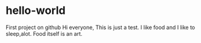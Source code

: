 # hello-world
First project on github
Hi everyone,
This is just a test. I like food and I like to sleep,alot.
Food itself is an art.
